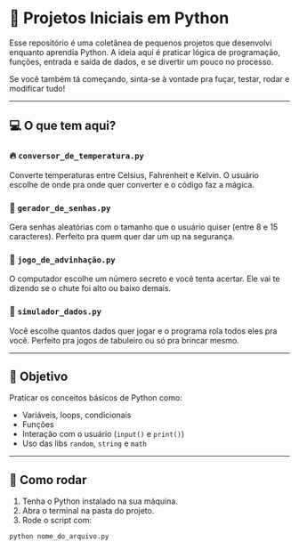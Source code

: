 # 🐍 Projetos Iniciais em Python

Esse repositório é uma coletânea de pequenos projetos que desenvolvi enquanto aprendia Python. A ideia aqui é praticar lógica de programação, funções, entrada e saída de dados, e se divertir um pouco no processo.

Se você também tá começando, sinta-se à vontade pra fuçar, testar, rodar e modificar tudo!

---

## 💻 O que tem aqui?

### 🔥 `conversor_de_temperatura.py`
Converte temperaturas entre Celsius, Fahrenheit e Kelvin. O usuário escolhe de onde pra onde quer converter e o código faz a mágica.

### 🔐 `gerador_de_senhas.py`
Gera senhas aleatórias com o tamanho que o usuário quiser (entre 8 e 15 caracteres). Perfeito pra quem quer dar um up na segurança.

### 🎯 `jogo_de_advinhação.py`
O computador escolhe um número secreto e você tenta acertar. Ele vai te dizendo se o chute foi alto ou baixo demais.

### 🎲 `simulador_dados.py`
Você escolhe quantos dados quer jogar e o programa rola todos eles pra você. Perfeito pra jogos de tabuleiro ou só pra brincar mesmo.

---

## 🎯 Objetivo

Praticar os conceitos básicos de Python como:

- Variáveis, loops, condicionais
- Funções
- Interação com o usuário (`input()` e `print()`)
- Uso das libs `random`, `string` e `math`

---

## 🚀 Como rodar

1. Tenha o Python instalado na sua máquina.
2. Abra o terminal na pasta do projeto.
3. Rode o script com:

```bash
python nome_do_arquivo.py

